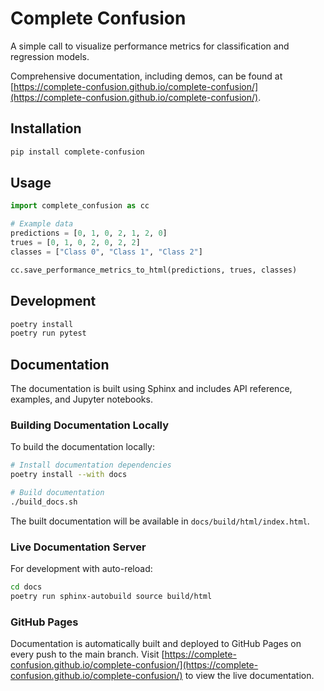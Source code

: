 # Complete Confusion

A simple call to visualize performance metrics for classification and regression models.

Comprehensive documentation, including demos, can be found at [https://complete-confusion.github.io/complete-confusion/](https://complete-confusion.github.io/complete-confusion/).

## Installation

```bash
pip install complete-confusion
```

## Usage

```python
import complete_confusion as cc

# Example data
predictions = [0, 1, 0, 2, 1, 2, 0]
trues = [0, 1, 0, 2, 0, 2, 2]
classes = ["Class 0", "Class 1", "Class 2"]

cc.save_performance_metrics_to_html(predictions, trues, classes)
```


## Development

```bash
poetry install
poetry run pytest
```

## Documentation

The documentation is built using Sphinx and includes API reference, examples, and Jupyter notebooks.

### Building Documentation Locally

To build the documentation locally:

```bash
# Install documentation dependencies
poetry install --with docs

# Build documentation
./build_docs.sh
```

The built documentation will be available in `docs/build/html/index.html`.

### Live Documentation Server

For development with auto-reload:

```bash
cd docs
poetry run sphinx-autobuild source build/html
```

### GitHub Pages

Documentation is automatically built and deployed to GitHub Pages on every push to the main branch. Visit [https://complete-confusion.github.io/complete-confusion/](https://complete-confusion.github.io/complete-confusion/) to view the live documentation.
